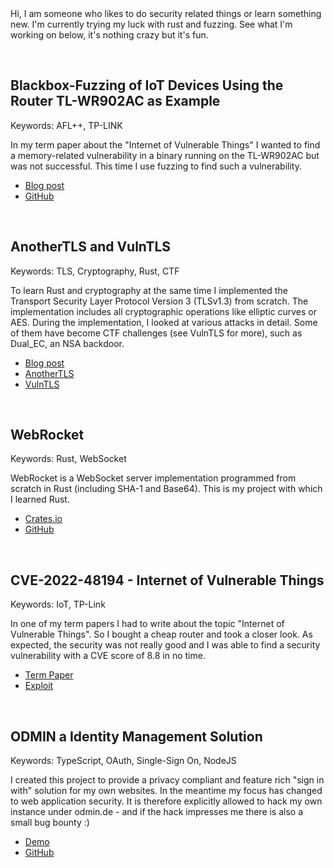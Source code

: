 <br />
<br />

Hi, I am someone who likes to do security related things or learn something
new. I'm currently trying my luck with rust and fuzzing. See what I'm working
on below, it's nothing crazy but it's fun.

<br />

## Blackbox-Fuzzing of IoT Devices Using the Router TL-WR902AC as Example
Keywords: AFL++, TP-LINK

In my term paper about the "Internet of Vulnerable Things" I wanted to find a memory-related
vulnerability in a binary running on the TL-WR902AC but was not successful. This time I use fuzzing
to find such a vulnerability.

<ul class="links">
  <li><a href="blackbox-fuzzing.html">Blog post</a></li>
  <li><a href="https://github.com/otsmr/blackbox-fuzzing">GitHub</a></li>
</ul>
<br />

## AnotherTLS and VulnTLS
Keywords: TLS, Cryptography, Rust, CTF

To learn Rust and cryptography at the same time I implemented the Transport Security Layer Protocol
Version 3 (TLSv1.3) from scratch. The implementation includes all cryptographic operations like
elliptic curves or AES. During the implementation, I looked at various attacks in detail. Some of
them have become CTF challenges (see VulnTLS for more), such as Dual_EC, an NSA backdoor.

<ul class="links">
  <li><a href="anothertls.html">Blog post</a></li>
  <li><a href="https://github.com/otsmr/anothertls">AnotherTLS</a></li>
  <li><a href="https://github.com/otsmr/vulntls">VulnTLS</a></li>
</ul>
<br />

## WebRocket
Keywords: Rust, WebSocket

WebRocket is a WebSocket server implementation programmed from scratch in Rust (including SHA-1
and Base64). This is my project with which I learned Rust.

<ul class="links">
  <li><a href="https://crates.io/crates/webrocket">Crates.io</a></li>
  <li><a href="https://github.com/otsmr/webrocket">GitHub</a></li>
</ul>

<br />

## CVE-2022-48194 - Internet of Vulnerable Things
Keywords: IoT, TP-Link

In one of my term papers I had to write about the topic "Internet of Vulnerable Things". So I bought
a cheap router and took a closer look. As expected, the security was not really good and I was able
to find a security vulnerability with a CVE score of 8.8 in no time.

<ul class="links">
  <li><a href="https://raw.githubusercontent.com/otsmr/internet-of-vulnerable-things/main/Internet_of_Vulnerable_Things.pdf">Term Paper</a> </li>
  <li><a href="https://github.com/otsmr/internet-of-vulnerable-things">Exploit</a></li>
</ul>

<br />

## ODMIN a Identity Management Solution

Keywords: TypeScript, OAuth, Single-Sign On, NodeJS

I created this project to provide a privacy compliant and feature rich "sign in with" solution for
my own websites. In the meantime my focus has changed to web application security. It is therefore
explicitly allowed to hack my own instance under odmin.de - and if the hack impresses me there is
also a small bug bounty :)

<ul class="links">
  <li><a href="https://odmin.de">Demo</a></li>
  <li><a href="https://github.com/otsmr/odmin">GitHub</a></li>
</ul>
